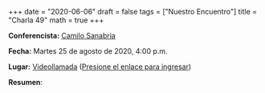 +++
date      = "2020-06-06"
draft     = false
tags      = ["Nuestro Encuentro"]
title     = "Charla 49"
math      = true
+++

**Conferencista:** [Camilo Sanabria](https://matematicas.uniandes.edu.co/es/profesores/csanabria135)

**Fecha:** Martes 25 de agosto de 2020, 4:00 p.m.

**Lugar:** [Videollamada](https://meet.google.com/izy-pzig-pbf)  ([Presione el enlace para ingresar](https://meet.google.com/izy-pzig-pbf))

**Resumen**:


